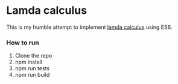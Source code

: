 # Lamda calculus

This is my humble attempt to implement [lamda calculus](https://en.wikipedia.org/wiki/Lambda_calculus) using ES6.

### How to run

1. Clone the repo
2. npm install
3. npm run tests
4. npm run build
